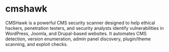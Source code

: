 # cmshawk
CMSHawk is a powerful CMS security scanner designed to help ethical hackers, penetration testers, and security analysts identify vulnerabilities in WordPress, Joomla, and Drupal-based websites. It automates CMS detection, version enumeration, admin panel discovery, plugin/theme scanning, and exploit checks.
